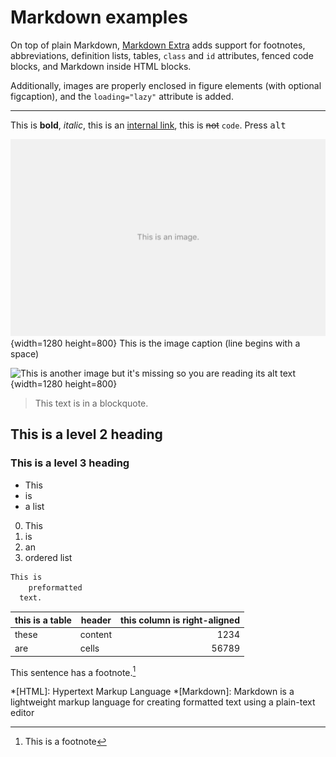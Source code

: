 # Markdown examples

On top of plain Markdown, [Markdown Extra](https://michelf.ca/projects/php-markdown/extra) adds support for footnotes, abbreviations, definition lists, tables, `class` and `id` attributes, fenced code blocks, and Markdown inside HTML blocks.

Additionally, images are properly enclosed in figure elements (with optional figcaption), and the `loading="lazy"` attribute is added.

***

This is **bold**, *italic*,  this is an [internal link](#2021-01-11-hello-world), this is ~~not~~  `code`. Press <kbd>alt</kbd>

![This is the image alt text](img/image.png "This is the image title.") {width=1280 height=800}
 This is the image caption (line begins with a space)
 
![This is another image but it's missing so you are reading its alt text](img/image-missing.png "This is the missing image title.") {width=1280 height=800}
 
> This text is in a blockquote.

## This is a level 2 heading

### This is a level 3 heading

- This
- is
- a list

0. This
1. is
10. an
11. ordered list

```.txt
This is
    preformatted
  text.
```

this is a table | header        |this column is right-aligned |
----------------| --------------|----------------------------:|
these           | content       |1234                         |
are             | cells         |56789                        |

This sentence has a footnote.[^1]

[^1]: This is a footnote

*[HTML]: Hypertext Markup Language
*[Markdown]: Markdown is a lightweight markup language for creating formatted text using a plain-text editor